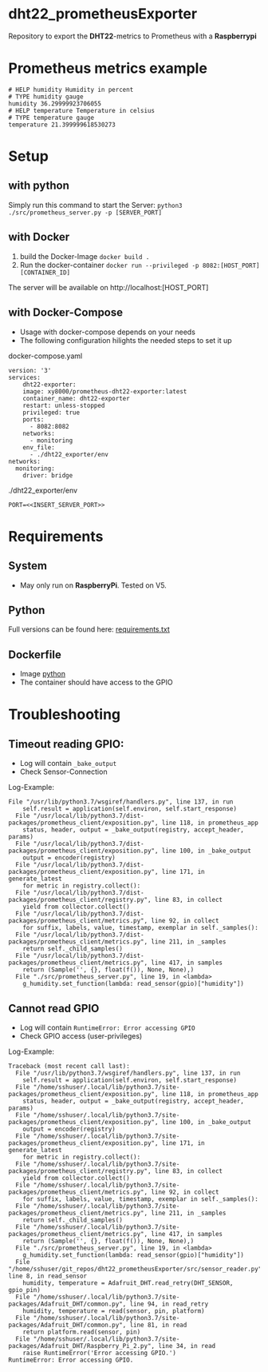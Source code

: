 # dht22_prometheusExporter
Repository to export the **DHT22**-metrics to Prometheus with a **Raspberrypi**

# Prometheus metrics example

```
# HELP humidity Humidity in percent
# TYPE humidity gauge
humidity 36.29999923706055
# HELP temperature Temperature in celsius
# TYPE temperature gauge
temperature 21.399999618530273
```

# Setup

## with python

Simply run this command to start the Server:
`python3 ./src/prometheus_server.py -p [SERVER_PORT]`

## with Docker

1. build the Docker-Image `docker build .`
1. Run the docker-container `docker run --privileged -p 8082:[HOST_PORT] [CONTAINER_ID]`

The server will be available on http://localhost:[HOST_PORT]

## with Docker-Compose

* Usage with docker-compose depends on your needs
* The following configuration hilights the needed steps to set it up

docker-compose.yaml
```
version: '3'
services:
    dht22-exporter:
    image: xy8000/prometheus-dht22-exporter:latest
    container_name: dht22-exporter
    restart: unless-stopped
    privileged: true
    ports:
      - 8082:8082
    networks:
      - monitoring
    env_file:
      - ./dht22_exporter/env
networks:
  monitoring:
    driver: bridge
```

./dht22_exporter/env
```
PORT=<<INSERT_SERVER_PORT>>
```
# Requirements

## System

* May only run on **RaspberryPi**. Tested on V5.

## Python

Full versions can be found here: [requirements.txt](./requirements.txt)

## Dockerfile
* Image [python](https://hub.docker.com/_/python/)
* The container should have access to the GPIO

# Troubleshooting

## Timeout reading GPIO:

* Log will contain `_bake_output`
* Check Sensor-Connection

Log-Example:
```
File "/usr/lib/python3.7/wsgiref/handlers.py", line 137, in run
    self.result = application(self.environ, self.start_response)
  File "/usr/local/lib/python3.7/dist-packages/prometheus_client/exposition.py", line 118, in prometheus_app
    status, header, output = _bake_output(registry, accept_header, params)
  File "/usr/local/lib/python3.7/dist-packages/prometheus_client/exposition.py", line 100, in _bake_output
    output = encoder(registry)
  File "/usr/local/lib/python3.7/dist-packages/prometheus_client/exposition.py", line 171, in generate_latest
    for metric in registry.collect():
  File "/usr/local/lib/python3.7/dist-packages/prometheus_client/registry.py", line 83, in collect
    yield from collector.collect()
  File "/usr/local/lib/python3.7/dist-packages/prometheus_client/metrics.py", line 92, in collect
    for suffix, labels, value, timestamp, exemplar in self._samples():
  File "/usr/local/lib/python3.7/dist-packages/prometheus_client/metrics.py", line 211, in _samples
    return self._child_samples()
  File "/usr/local/lib/python3.7/dist-packages/prometheus_client/metrics.py", line 417, in samples
    return (Sample('', {}, float(f()), None, None),)
  File "./src/prometheus_server.py", line 19, in <lambda>
    g_humidity.set_function(lambda: read_sensor(gpio)["humidity"])
```

## Cannot read GPIO

* Log will contain `RuntimeError: Error accessing GPIO`
* Check GPIO access (user-privileges)

Log-Example:
```
Traceback (most recent call last):
  File "/usr/lib/python3.7/wsgiref/handlers.py", line 137, in run
    self.result = application(self.environ, self.start_response)
  File "/home/sshuser/.local/lib/python3.7/site-packages/prometheus_client/exposition.py", line 118, in prometheus_app
    status, header, output = _bake_output(registry, accept_header, params)
  File "/home/sshuser/.local/lib/python3.7/site-packages/prometheus_client/exposition.py", line 100, in _bake_output
    output = encoder(registry)
  File "/home/sshuser/.local/lib/python3.7/site-packages/prometheus_client/exposition.py", line 171, in generate_latest
    for metric in registry.collect():
  File "/home/sshuser/.local/lib/python3.7/site-packages/prometheus_client/registry.py", line 83, in collect
    yield from collector.collect()
  File "/home/sshuser/.local/lib/python3.7/site-packages/prometheus_client/metrics.py", line 92, in collect
    for suffix, labels, value, timestamp, exemplar in self._samples():
  File "/home/sshuser/.local/lib/python3.7/site-packages/prometheus_client/metrics.py", line 211, in _samples
    return self._child_samples()
  File "/home/sshuser/.local/lib/python3.7/site-packages/prometheus_client/metrics.py", line 417, in samples
    return (Sample('', {}, float(f()), None, None),)
  File "./src/prometheus_server.py", line 19, in <lambda>
    g_humidity.set_function(lambda: read_sensor(gpio)["humidity"])
  File "/home/sshuser/git_repos/dht22_prometheusExporter/src/sensor_reader.py", line 8, in read_sensor
    humidity, temperature = Adafruit_DHT.read_retry(DHT_SENSOR, gpio_pin)
  File "/home/sshuser/.local/lib/python3.7/site-packages/Adafruit_DHT/common.py", line 94, in read_retry
    humidity, temperature = read(sensor, pin, platform)
  File "/home/sshuser/.local/lib/python3.7/site-packages/Adafruit_DHT/common.py", line 81, in read
    return platform.read(sensor, pin)
  File "/home/sshuser/.local/lib/python3.7/site-packages/Adafruit_DHT/Raspberry_Pi_2.py", line 34, in read
    raise RuntimeError('Error accessing GPIO.')
RuntimeError: Error accessing GPIO.
```
